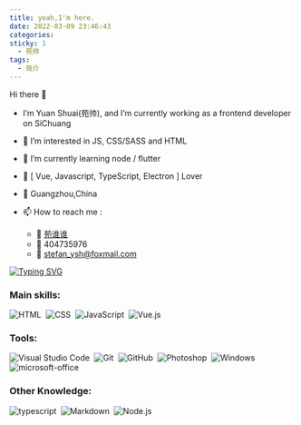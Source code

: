 ```yaml
---
title: yeah,I'm here.
date: 2022-03-09 23:46:43
categories:
sticky: 1
  - 苑帅
tags:
  - 简介
---
```


Hi there 👋

- I’m Yuan Shuai(苑帅), and I’m currently working as a frontend developer on SiChuang

- 👀 I’m interested in JS, CSS/SASS and HTML

- 🔭 I’m currently learning node / flutter

- 🌱 \[ Vue, Javascript, TypeScript, Electron ] Lover

- 📍 Guangzhou,China

- 📫 How to reach me : 
  - 🧣 [苑谁谁](https://weibo.com/u/5514452828)
  - 🐧 404735976
  - 📮 stefan_ysh@foxmail.com

<!-- 打字介绍 -->
[![Typing SVG](https://readme-typing-svg.herokuapp.com/?color=00bfbf&size=35&center=true&vCenter=true&width=1000&lines=HELLO,+MY+NAME+===+Yuan-Shuai;I+SPECIALIZE+===+WEB+DEVELOPMENT;I+EXPERTISE+>+3+YEARS+IN+PROGRAMMING;IF+(LIKE+MY+WORK)+FOLLOW+%26%26+STAR;THNX+:%29)](https://github.com/stefan-ysh)

<!--  top language -->
  <!-- <img width="100%" height="auto" src="https://github-readme-stats.vercel.app/api/top-langs/?username=stefan-ysh&layout=compact&hide_border=false&title_color=00bfbf&text_color=00bfbf&bg_color=23272d" />
</div> -->

### Main skills:

![HTML](https://img.shields.io/badge/-HTML-23272d?style=for-the-badge&logo=html5&labelColor=23272d)&nbsp;
![CSS](https://img.shields.io/badge/-CSS-23272d?style=for-the-badge&logo=CSS3&logoColor=1572B6&labelColor=23272d)&nbsp;
![JavaScript](https://img.shields.io/badge/-JavaScript-23272d?style=for-the-badge&logo=javascript&labelColor=23272d&textColor=23272d)&nbsp;
![Vue.js](https://img.shields.io/badge/-Vue.js-23272d?style=for-the-badge&logo=vue-dot-js&labelColor=23272d)&nbsp;

### Tools:

![Visual Studio Code](https://img.shields.io/badge/-Visual%20Studio%20Code-23272d?style=for-the-badge&logo=visual-studio-code&logoColor=007ACC&labelColor=23272d)&nbsp;
![Git](https://img.shields.io/badge/-Git-23272d?style=for-the-badge&logo=git&labelColor=23272d)&nbsp;
![GitHub](https://img.shields.io/badge/-GitHub-23272d?style=for-the-badge&logo=github&labelColor=23272d)&nbsp;
![Photoshop](https://img.shields.io/badge/-Photoshop-23272d?style=for-the-badge&logo=adobe-photoshop&labelColor=23272d)&nbsp;
![Windows](https://img.shields.io/badge/-Windows-23272d?style=for-the-badge&logo=windows&labelColor=23272d)&nbsp;
![microsoft-office](https://img.shields.io/badge/-microsoft_office-23272d?style=for-the-badge&logo=microsoft-office&labelColor=23272d)&nbsp;

<!-- ![Linux](https://img.shields.io/badge/-linux-0D1117?style=for-the-badge&logo=linux&labelColor=0D1117)&nbsp; -->

### Other Knowledge:

![typescript](https://img.shields.io/badge/-typescript-23272d?style=for-the-badge&logo=typescript&labelColor=23272d)&nbsp;
![Markdown](https://img.shields.io/badge/-Markdown-23272d?style=for-the-badge&logo=markdown&labelColor=23272d)&nbsp;
![Node.js](https://img.shields.io/badge/-Node.js-23272d?style=for-the-badge&logo=node.js&labelColor=23272d)&nbsp;

<!-- ### Social: -->

<!-- ### Studying in this moment:

![Angular](https://img.shields.io/badge/-angular-0D1117?style=for-the-badge&logo=angular&labelColor=0D1117)&nbsp; -->

<!-- ### Areas of Interest:
![React.js](https://img.shields.io/badge/-React.js-0D1117?style=for-the-badge&logo=react&labelColor=0D1117)&nbsp;
![React Native](https://img.shields.io/badge/-React_native-0D1117?style=for-the-badge&logo=react&labelColor=0D1117)&nbsp; -->
